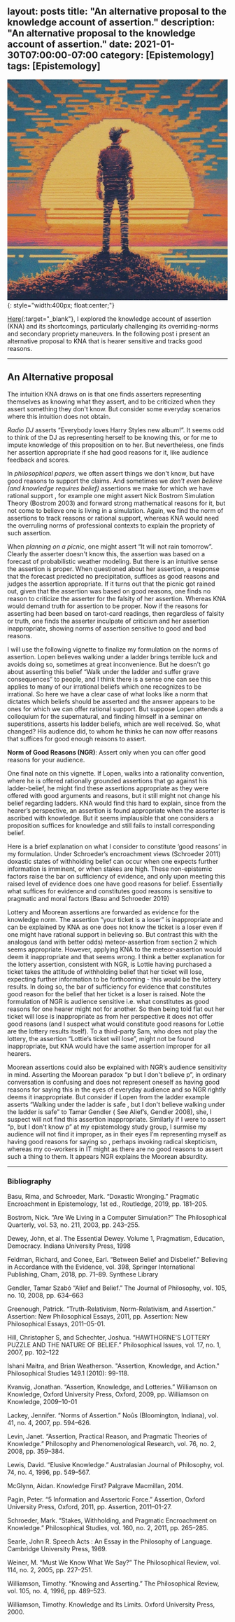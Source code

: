 layout: posts
title: "An alternative proposal to the knowledge account of assertion."
description: "An alternative proposal to the knowledge account of assertion."
date: 2021-01-30T07:00:00-07:00
category: [Epistemology]
tags: [Epistemology]
---
![TE image](/images/goodreasons.jfif){: style="width:400px; float:center;"}

[Here](https://perrin-ay.github.io/epistemology/2020/12/16/The-knowledge-account-of-assertion.html){:target="_blank"}, I explored the knowledge account of assertion (KNA) and its shortcomings, particularly challenging its overriding-norms and secondary propriety maneuvers. In the following post i present an alternative proposal to KNA that is hearer sensitive and tracks good reasons.

---

## An Alternative proposal

The intuition KNA draws on is that one finds asserters representing themselves as knowing what they assert, and to be criticized when they assert something they don't know. But consider some everyday scenarios where this intuition does not obtain.

*Radio DJ* asserts “Everybody loves Harry Styles new album!”. It seems odd to think of the DJ as representing herself to be knowing this, or for me to impute knowledge of this proposition on to her. But nevertheless, one finds her assertion appropriate if she had good reasons for it, like audience feedback and scores. 

In *philosophical papers*, we often assert things we don't know, but have good reasons to support the claims. And sometimes we *don't even believe (and knowledge requires belief)* assertions we make for which we have rational support , for example one might assert Nick Bostrom Simulation Theory (Bostrom 2003) and forward strong mathematical reasons for it, but not come to believe one is living in a simulation. Again, we find the norm of assertions to track reasons or rational support, whereas KNA would need the overruling norms of professional contexts to explain the propriety of such assertion.

When *planning on a picnic*, one might assert “It will not rain tomorrow”. Clearly the asserter doesn't know this, the assertion was based on a forecast of probabilistic weather modeling. But there is an intuitive sense the assertion is proper. When questioned about her assertion, a response that the forecast predicted no precipitation, suffices as good reasons and judges the assertion appropriate. If it turns out that the picnic got rained out, given that the assertion was based on good reasons, one finds no reason to criticize the asserter for the falsity of her assertion. Whereas KNA would demand truth for assertion to be proper. Now if the reasons for asserting had been based on tarot-card readings, then regardless of falsity or truth, one finds the asserter inculpate of criticism and her assertion inappropriate, showing norms of assertion sensitive to good and bad reasons. 

I will use the following vignette to finalize my formulation on the norms of assertion. Lopen believes walking under a ladder brings terrible luck and avoids doing so, sometimes at great inconvenience. But he doesn't go about asserting this belief “Walk under the ladder and suffer grave consequences” to people, and I think there is a sense one can see this applies to many of our irrational beliefs which one recognizes to be irrational. So here we have a clear case of what looks like a norm that dictates which beliefs should be asserted and the answer appears to be ones for which we can offer rational support. But suppose Lopen attends a colloquium for the supernatural, and finding himself in a seminar on superstitions, asserts his ladder beliefs, which are well received. So, what changed? His audience did, to whom he thinks he can now offer reasons that suffices for good enough reasons to assert. 


**Norm of Good Reasons (NGR)**: Assert only when you can offer good reasons for your audience.


One final note on this vignette. If Lopen, walks into a rationality convention, where he is offered rationally grounded assertions that go against his ladder-belief, he might find these assertions appropriate as they were offered with good arguments and reasons, but it still might not change his belief regarding ladders. KNA would find this hard to explain, since from the hearer’s perspective, an assertion is found appropriate when the asserter is ascribed with knowledge. But it seems implausible that one considers a proposition suffices for knowledge and still fails to install corresponding belief. 

Here is a brief explanation on what I consider to constitute ‘good reasons’ in my formulation. Under Schroeder’s encroachment views (Schroeder 2011) doxastic states of withholding belief can occur when one expects further information is imminent, or when stakes are high. These non-epistemic factors raise the bar on sufficiency of evidence, and only upon meeting this raised level of evidence does one have good reasons for belief. Essentially what suffices for evidence and constitutes good reasons is sensitive to pragmatic and moral factors (Basu and Schroeder 2019)

Lottery and Moorean assertions are forwarded as evidence for the knowledge norm. The assertion “your ticket is a loser” is inappropriate and can be explained by KNA as one does not know the ticket is a loser even if one might have rational support in believing so. But contrast this with the analogous (and with better odds) meteor-assertion from section 2 which seems appropriate.  However, applying KNA to the meteor-assertion would deem it inappropriate and that seems wrong. I think a better explanation for the lottery assertion, consistent with NGR, is Lottie having purchased a ticket takes the attitude of withholding belief that her ticket will lose, expecting further information to be forthcoming - this would be the lottery results. In doing so, the bar of sufficiency for evidence that constitutes good reason for the belief that her ticket is a loser is raised. Note the formulation of NGR is audience sensitive i.e. what constitutes as good reasons for one hearer might not for another.  So then being told flat out her ticket will lose is inappropriate as from her perspective it does not offer good reasons (and I suspect what would constitute good reasons for Lottie are the lottery results itself). To a third-party Sam, who does not play the lottery, the assertion “Lottie’s ticket will lose”, might not be found inappropriate, but KNA would have the same assertion improper for all hearers.

Moorean assertions could also be explained with NGR’s audience sensitivity in mind.
Asserting the Moorean paradox “p but I don't believe p”, in ordinary conversation is confusing and does not represent oneself as having good reasons for saying this in the eyes of everyday audience and so NGR rightly deems it inappropriate. But consider if Lopen from the ladder example asserts “Walking under the ladder is safe , but I don't believe walking under the ladder is safe” to Tamar Gendler ( See Alief’s, Gendler 2008), she, I suspect will not find this assertion inappropriate. Similarly if I were to assert “p, but I don't know p” at my epistemology study group, I surmise my audience will not find it improper, as in their eyes I’m representing myself as having good reasons for saying so , perhaps invoking radical skepticism, whereas my co-workers in IT might as there are no good reasons to assert such a thing to them. It appears NGR explains the Moorean absurdity.

---

### Bibliography
 
Basu, Rima, and Schroeder, Mark. “Doxastic Wronging.” Pragmatic Encroachment in Epistemology, 1st ed., Routledge, 2019, pp. 181–205.

Bostrom, Nick. “Are We Living in a Computer Simulation?” The Philosophical Quarterly, vol. 53, no. 211, 2003, pp. 243–255.

Dewey, John, et al. The Essential Dewey. Volume 1, Pragmatism, Education, Democracy. Indiana University Press, 1998

Feldman, Richard, and Conee, Earl. “Between Belief and Disbelief.” Believing in Accordance with the Evidence, vol. 398, Springer International Publishing, Cham, 2018, pp. 71–89. Synthese Library

Gendler, Tamar Szabó “Alief and Belief.” The Journal of Philosophy, vol. 105, no. 10, 2008, pp. 634–663

Greenough, Patrick. “Truth-Relativism, Norm-Relativism, and Assertion.” Assertion: New Philosophical Essays, 2011, pp. Assertion: New Philosophical Essays, 2011–05-01.

Hill, Christopher S, and Schechter, Joshua. “HAWTHORNE'S LOTTERY PUZZLE AND THE NATURE OF BELIEF.” Philosophical Issues, vol. 17, no. 1, 2007, pp. 102–122

Ishani Maitra, and Brian Weatherson. "Assertion, Knowledge, and Action." Philosophical Studies 149.1 (2010): 99-118.

Kvanvig, Jonathan. “Assertion, Knowledge, and Lotteries.” Williamson on Knowledge, Oxford University Press, Oxford, 2009, pp. Williamson on Knowledge, 2009–10-01

Lackey, Jennifer. “Norms of Assertion.” Noûs (Bloomington, Indiana), vol. 41, no. 4, 2007, pp. 594–626.

Levin, Janet. “Assertion, Practical Reason, and Pragmatic Theories of Knowledge.” Philosophy and Phenomenological Research, vol. 76, no. 2, 2008, pp. 359–384.

Lewis, David. “Elusive Knowledge.” Australasian Journal of Philosophy, vol. 74, no. 4, 1996, pp. 549–567.

McGlynn, Aidan. Knowledge First? Palgrave Macmillan, 2014.

Pagin, Peter. “5 Information and Assertoric Force.” Assertion, Oxford University Press, Oxford, 2011, pp. Assertion, 2011–01-27.

Schroeder, Mark. “Stakes, Withholding, and Pragmatic Encroachment on Knowledge.” Philosophical Studies, vol. 160, no. 2, 2011, pp. 265–285.

Searle, John R. Speech Acts : An Essay in the Philosophy of Language. Cambridge University Press, 1969.

Weiner, M. “Must We Know What We Say?” The Philosophical Review, vol. 114, no. 2, 2005, pp. 227–251.

Williamson, Timothy. “Knowing and Asserting.” The Philosophical Review, vol. 105, no. 4, 1996, pp. 489–523.

Williamson, Timothy. Knowledge and Its Limits. Oxford University Press, 2000.



